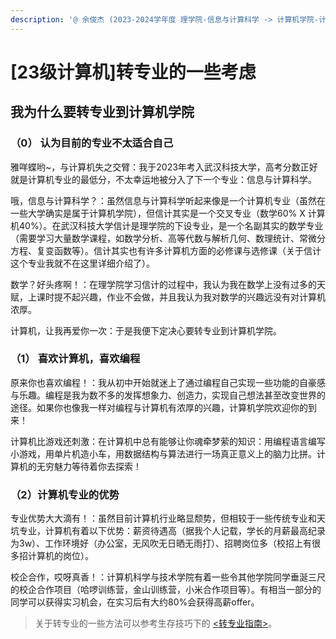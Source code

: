```yaml
---
description: '@ 余俊杰 (2023-2024学年度 理学院-信息与计算科学 -> 计算机学院-计算机科学与技术)'
---
```


# \[23级计算机]转专业的一些考虑

## 我为什么要转专业到计算机学院

### （0） 认为目前的专业不太适合自己

雅咩蝶哟\~，与计算机失之交臂：我于2023年考入武汉科技大学，高考分数正好就是计算机专业的最低分，不太幸运地被分入了下一个专业：信息与计算科学。

哦，信息与计算科学？：虽然信息与计算科学听起来像是一个计算机专业（虽然在一些大学确实是属于计算机学院），但信计其实是一个交叉专业（数学60% X 计算机40%）。在武汉科技大学信计是理学院的下设专业，是一个名副其实的数学专业（需要学习大量数学课程，如数学分析、高等代数与解析几何、数理统计、常微分方程、复变函数等）。信计其实也有许多计算机方面的必修课与选修课（关于信计这个专业我就不在这里详细介绍了）。

数学？好头疼啊！：在理学院学习信计的过程中，我认为我在数学上没有过多的天赋，上课时提不起兴趣，作业不会做，并且我认为我对数学的兴趣远没有对计算机浓厚。

计算机，让我再爱你一次：于是我便下定决心要转专业到计算机学院。

### （1） 喜欢计算机，喜欢编程

原来你也喜欢编程！：我从初中开始就迷上了通过编程自己实现一些功能的自豪感与乐趣。编程是我为数不多的发挥想象力、创造力，实现自己想法甚至改变世界的途径。如果你也像我一样对编程与计算机有浓厚的兴趣，计算机学院欢迎你的到来！

计算机比游戏还刺激：在计算机中总有能够让你魂牵梦萦的知识：用编程语言编写小游戏，用单片机造小车，用数据结构与算法进行一场真正意义上的脑力比拼。计算机的无穷魅力等待着你去探索！

### （2）计算机专业的优势

专业优势大大滴有！：虽然目前计算机行业略显颓势，但相较于一些传统专业和天坑专业，计算机有着以下优势：薪资待遇高（据我个人记载，学长的月薪最高纪录为3w）、工作环境好（办公室，无风吹无日晒无雨打）、招聘岗位多（校招上有很多招计算机的岗位）。

校企合作，哎呀真香！：计算机科学与技术学院有着一些令其他学院同学垂涎三尺的校企合作项目（哈啰训练营，金山训练营，小米合作项目等）。有相当一部分的同学可以获得实习机会，在实习后有大约80%会获得高薪offer。&#x20;

> 关于转专业的一些方法可以参考生存技巧下的 [<转专业指南>](../../sheng-cun-ji-qiao/zhuan-zhuan-ye-zhi-nan.md)。
